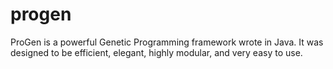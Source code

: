 progen
======

ProGen is a powerful Genetic Programming framework wrote in Java. It was designed to be efficient, elegant, highly modular, and very easy to use.
